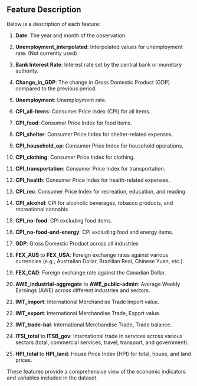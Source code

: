 ## Feature Description

Below is a description of each feature:

1. **Date**: The year and month of the observation.

2. **Unemployment_interpolated**: Interpolated values for unemployment rate. (Not currently used)

3. **Bank Interest Rate**: Interest rate set by the central bank or monetary authority.

4. **Change_in_GDP**: The change in Gross Domestic Product (GDP) compared to the previous period.

5. **Unemployment**: Unemployment rate.

6. **CPI_all-items**: Consumer Price Index (CPI) for all items.

7. **CPI_food**: Consumer Price Index for food items.

8. **CPI_shelter**: Consumer Price Index for shelter-related expenses.

9. **CPI_household_op**: Consumer Price Index for household operations.

10. **CPI_clothing**: Consumer Price Index for clothing.

11. **CPI_transportation**: Consumer Price Index for transportation.

12. **CPI_health**: Consumer Price Index for health-related expenses.

13. **CPI_rec**: Consumer Price Index for recreation, education, and reading.

14. **CPI_alcohol**: CPI for alcoholic beverages, tobacco products, and recreational cannabis

15. **CPI_no-food**: CPI excluding food items.

16. **CPI_no-food-and-energy**: CPI excluding food and energy items.

17. **GDP**: Gross Domestic Product across all industries

18. **FEX_AUS** to **FEX_USA**: Foreign exchange rates against various currencies (e.g., Australian Dollar, Brazilian Real, Chinese Yuan, etc.).

19. **FEX_CAD**: Foreign exchange rate against the Canadian Dollar.

20. **AWE_industrial-aggregate** to **AWE_public-admin**: Average Weekly Earnings (AWE) across different industries and sectors.

21. **IMT_import**: International Merchandise Trade Import value.

22. **IMT_export**: International Merchandise Trade, Export value.

23. **IMT_trade-bal**: International Merchandise Trade, Trade balance.

24. **ITSI_total** to **ITSB_gov**: International trade in services across various sectors (total, commercial services, travel, transport, and government).

25. **HPI_total** to **HPI_land**: House Price Index (HPI) for total, house, and land prices.

These features provide a comprehensive view of the economic indicators and variables included in the dataset.  
